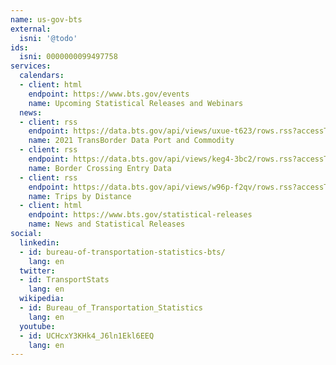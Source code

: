 ```yaml
---
name: us-gov-bts
external:
  isni: '@todo'
ids:
  isni: 0000000099497758
services:
  calendars:
  - client: html
    endpoint: https://www.bts.gov/events
    name: Upcoming Statistical Releases and Webinars
  news:
  - client: rss
    endpoint: https://data.bts.gov/api/views/uxue-t623/rows.rss?accessType=DOWNLOAD
    name: 2021 TransBorder Data Port and Commodity
  - client: rss
    endpoint: https://data.bts.gov/api/views/keg4-3bc2/rows.rss?accessType=DOWNLOAD
    name: Border Crossing Entry Data
  - client: rss
    endpoint: https://data.bts.gov/api/views/w96p-f2qv/rows.rss?accessType=DOWNLOAD
    name: Trips by Distance
  - client: html
    endpoint: https://www.bts.gov/statistical-releases
    name: News and Statistical Releases
social:
  linkedin:
  - id: bureau-of-transportation-statistics-bts/
    lang: en
  twitter:
  - id: TransportStats
    lang: en
  wikipedia:
  - id: Bureau_of_Transportation_Statistics
    lang: en
  youtube:
  - id: UCHcxY3KHk4_J6ln1Ekl6EEQ
    lang: en
---
```

